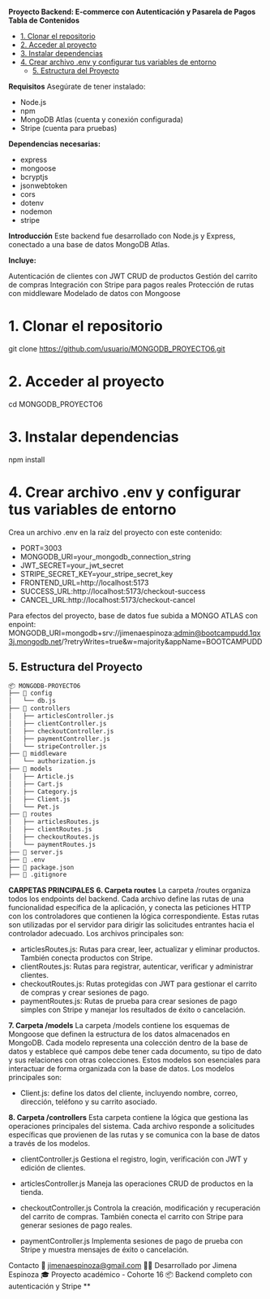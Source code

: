 **Proyecto Backend: E-commerce con Autenticación y Pasarela de Pagos**
**Tabla de Contenidos**
- [1. Clonar el repositorio](#1-clonar-el-repositorio)
- [2. Acceder al proyecto](#2-acceder-al-proyecto)
- [3. Instalar dependencias](#3-instalar-dependencias)
- [4. Crear archivo .env y configurar tus variables de entorno](#4-crear-archivo-env-y-configurar-tus-variables-de-entorno)
  - [5. Estructura del Proyecto](#5-estructura-del-proyecto)


**Requisitos**
Asegúrate de tener instalado:

- Node.js
- npm
- MongoDB Atlas (cuenta y conexión configurada)
- Stripe (cuenta para pruebas)

**Dependencias necesarias:**


- express 
- mongoose 
- bcryptjs 
- jsonwebtoken 
- cors 
- dotenv 
- nodemon 
- stripe

**Introducción**
Este backend fue desarrollado con Node.js y Express, conectado a una base de datos MongoDB Atlas.

**Incluye:**

Autenticación de clientes con JWT
CRUD de productos
Gestión del carrito de compras
Integración con Stripe para pagos reales
Protección de rutas con middleware
Modelado de datos con Mongoose


# 1. Clonar el repositorio

git clone https://github.com/usuario/MONGODB_PROYECTO6.git

# 2. Acceder al proyecto

cd MONGODB_PROYECTO6

# 3. Instalar dependencias

npm install

# 4. Crear archivo .env y configurar tus variables de entorno 

Crea un archivo .env en la raíz del proyecto con este contenido:

- PORT=3003
- MONGODB_URI=your_mongodb_connection_string
- JWT_SECRET=your_jwt_secret
- STRIPE_SECRET_KEY=your_stripe_secret_key
- FRONTEND_URL=http://localhost:5173
- SUCCESS_URL:http://localhost:5173/checkout-success
- CANCEL_URL:http://localhost:5173/checkout-cancel

Para efectos del proyecto, base de datos fue subida a MONGO ATLAS con enpoint:
MONGODB_URI=mongodb+srv://jimenaespinoza:admin@bootcampudd.1qx3j.mongodb.net/?retryWrites=true&w=majority&appName=BOOTCAMPUDD

## 5. Estructura del Proyecto

```bash
📦 MONGODB-PROYECTO6
├── 📂 config
│   └── db.js
├── 📂 controllers
│   ├── articlesController.js
│   ├── clientController.js
│   ├── checkoutController.js
│   ├── paymentController.js
│   └── stripeController.js
├── 📂 middleware
│   └── authorization.js
├── 📂 models
│   ├── Article.js
│   ├── Cart.js
│   ├── Category.js
│   ├── Client.js
│   └── Pet.js
├── 📂 routes
│   ├── articlesRoutes.js
│   ├── clientRoutes.js
│   ├── checkoutRoutes.js
│   └── paymentRoutes.js
├── 📜 server.js
├── 📜 .env
├── 📜 package.json
├── 📜 .gitignore
```	

**CARPETAS PRINCIPALES**
**6.	Carpeta routes**
La carpeta /routes organiza todos los endpoints del backend. Cada archivo define las rutas de una funcionalidad específica de la aplicación, y conecta las peticiones HTTP con los controladores que contienen la lógica correspondiente.
Estas rutas son utilizadas por el servidor para dirigir las solicitudes entrantes hacia el controlador adecuado.
Los archivos principales son:
- articlesRoutes.js: Rutas para crear, leer, actualizar y eliminar productos. También conecta productos con Stripe.
- clientRoutes.js: Rutas para registrar, autenticar, verificar y administrar clientes.
- checkoutRoutes.js: Rutas protegidas con JWT para gestionar el carrito de compras y crear sesiones de pago.
- paymentRoutes.js: Rutas de prueba para crear sesiones de pago simples con Stripe y manejar los resultados de éxito o cancelación.

**7.	Carpeta /models**
La carpeta /models contiene los esquemas de Mongoose que definen la estructura de los datos almacenados en MongoDB. Cada modelo representa una colección dentro de la base de datos y establece qué campos debe tener cada documento, su tipo de dato y sus relaciones con otras colecciones. Estos modelos son esenciales para interactuar de forma organizada con la base de datos.
Los modelos principales son:
- Client.js: define los datos del cliente, incluyendo nombre, correo, dirección, teléfono y su carrito asociado.

**8. Carpeta /controllers**
Esta carpeta contiene la lógica que gestiona las operaciones principales del sistema. Cada archivo responde a solicitudes específicas que provienen de las rutas y se comunica con la base de datos a través de los modelos.

- clientController.js
Gestiona el registro, login, verificación con JWT y edición de clientes.

- articlesController.js
Maneja las operaciones CRUD de productos en la tienda.

- checkoutController.js
Controla la creación, modificación y recuperación del carrito de compras. También conecta el carrito con Stripe para generar sesiones de pago reales.

- paymentController.js
Implementa sesiones de pago de prueba con Stripe y muestra mensajes de éxito o cancelación.

Contacto
📧 jimenaespinoza@gmail.com
👩‍💻 Desarrollado por Jimena Espinoza
🎓 Proyecto académico - Cohorte 16
📦 Backend completo con autenticación y Stripe
**